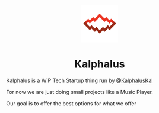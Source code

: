 <div align="center">
    <img src="https://raw.githubusercontent.com/Kalphalus/.github/b5d7aa9ff559551d667678650a05ddf1be690078/profile/assets/KALPHALUS.png" height="20%" width="20%">

  <h1>Kalphalus</h1>
</div>

Kalphalus is a WiP Tech Startup thing run by [@KalphalusKal](https://www.github.com/KalphalusKal)

For now we are just doing small projects like a Music Player.

Our goal is to offer the best options for what we offer
